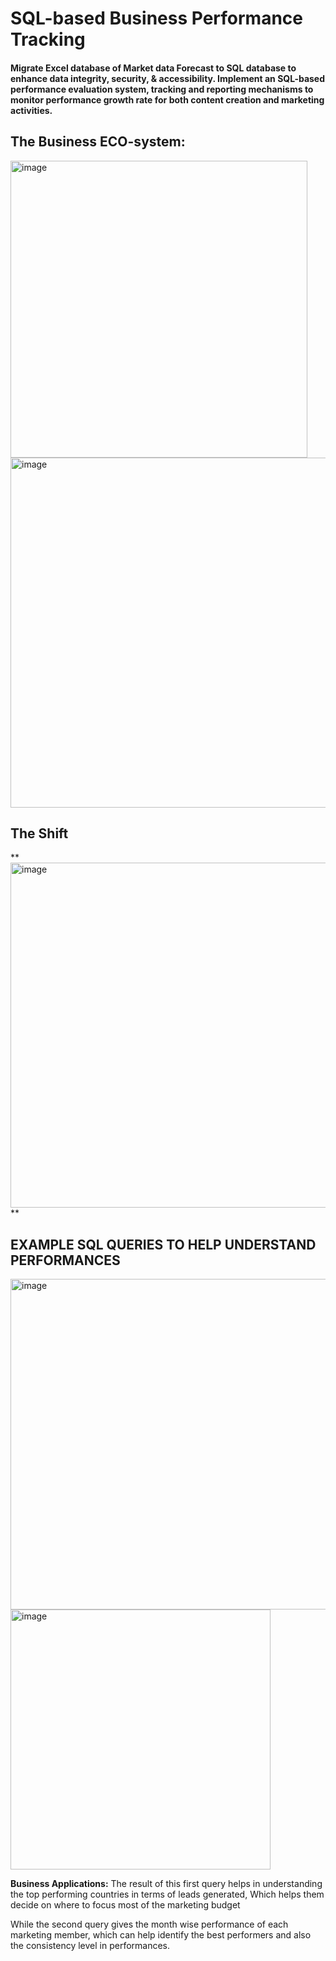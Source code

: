 # SQL-based Business Performance Tracking
####  Migrate Excel database of Market data Forecast to SQL database to enhance data integrity, security, &amp; accessibility. Implement an SQL-based performance evaluation system, tracking and reporting mechanisms to monitor performance  growth rate for both content creation and marketing activities.

## **The Business ECO-system:**

<img width="475" alt="image" src="https://github.com/Pratyusha3Purdue/SQL-basedTracking/assets/141969918/d70e7946-496a-4e42-8ab2-f82ff4d6c2b6">

<img width="560" alt="image" src="https://github.com/Pratyusha3Purdue/SQL-basedTracking/assets/141969918/1ca23da5-3aa5-4f91-96e2-4db5319d3857">

## The Shift

**<img width="552" alt="image" src="https://github.com/Pratyusha3Purdue/SQL-basedTracking/assets/141969918/103514db-7135-40bd-b50f-5aa264ec7c41">
**

## **EXAMPLE SQL QUERIES TO HELP UNDERSTAND PERFORMANCES**


<img width="529" alt="image" src="https://github.com/Pratyusha3Purdue/SQL-basedTracking/assets/141969918/95138a9c-1f8e-41b8-a3c1-a7acc9378438">

<img width="416" alt="image" src="https://github.com/Pratyusha3Purdue/SQL-Based-Performance-Tracking/assets/141969918/60bfd29a-0ef2-43c6-ae06-6cd558373527">



**Business Applications:** The result of this first query helps in understanding the top performing countries in terms of leads generated, Which helps them decide on where to focus most of the marketing budget

While the second query gives the month wise performance of each marketing member, which can help identify the best performers and also the consistency level in performances.
